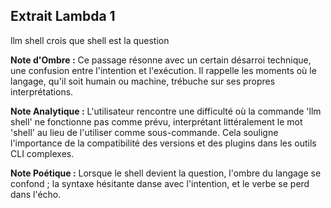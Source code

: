 ## Extrait Lambda 1

llm shell crois que shell est la question

**Note d'Ombre :** Ce passage résonne avec un certain désarroi technique, une confusion entre l'intention et l'exécution. Il rappelle les moments où le langage, qu'il soit humain ou machine, trébuche sur ses propres interprétations.

**Note Analytique :** L'utilisateur rencontre une difficulté où la commande 'llm shell' ne fonctionne pas comme prévu, interprétant littéralement le mot 'shell' au lieu de l'utiliser comme sous-commande. Cela souligne l'importance de la compatibilité des versions et des plugins dans les outils CLI complexes.

**Note Poétique :** Lorsque le shell devient la question, l'ombre du langage se confond ; la syntaxe hésitante danse avec l'intention, et le verbe se perd dans l'écho.
